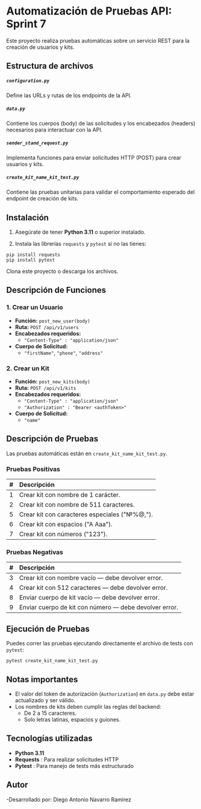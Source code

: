 # Automatización de Pruebas API: Sprint 7

Este proyecto realiza pruebas automáticas sobre un servicio REST para la creación de usuarios y kits.

##  Estructura de archivos

##### `configuration.py`
Define las URLs y rutas de los endpoints de la API.

##### `data.py`
Contiene los cuerpos (body) de las solicitudes y los encabezados (headers) necesarios para interactuar con la API.

##### `sender_stand_request.py`
Implementa funciones para enviar solicitudes HTTP (POST) para crear usuarios y kits.

##### `create_kit_name_kit_test.py`
Contiene las pruebas unitarias para validar el comportamiento esperado del endpoint de creación de kits.

##  Instalación

1. Asegúrate de tener **Python 3.11** o superior instalado.

2. Instala las librerías `requests` y `pytest` si no las tienes:

```
pip install requests
pip install pytest
```

Clona este proyecto o descarga los archivos.

## Descripción de Funciones

### 1. Crear un Usuario
- **Función:** `post_new_user(body)`
- **Ruta:** `POST /api/v1/users`
- **Encabezados requeridos:**
  - `"Content-Type" : "application/json"`
- **Cuerpo de Solicitud:**
  - `"firstName"`, `"phone"`, `"address"`

### 2. Crear un Kit
- **Función:** `post_new_kits(body)`
- **Ruta:** `POST /api/v1/kits`
- **Encabezados requeridos:**
  - `"Content-Type" : "application/json"`
  - `"Authorization" : "Bearer <authToken>"`
- **Cuerpo de Solicitud:**
  - `"name"`

##  Descripción de Pruebas

Las pruebas automáticas están en `create_kit_name_kit_test.py`.

### Pruebas Positivas

| # | Descripción |
|:--:|:------------|
| 1 | Crear kit con nombre de 1 carácter. |
| 2 | Crear kit con nombre de 511 caracteres. |
| 5 | Crear kit con caracteres especiales ("№%@,"). |
| 6 | Crear kit con espacios ("A Aaa"). |
| 7 | Crear kit con números ("123"). |

### Pruebas Negativas

| # | Descripción |
|:--:|:------------|
| 3 | Crear kit con nombre vacío — debe devolver error. |
| 4 | Crear kit con 512 caracteres — debe devolver error. |
| 8 | Enviar cuerpo de kit vacío — debe devolver error. |
| 9 | Enviar cuerpo de kit con número — debe devolver error. |

##  Ejecución de Pruebas

Puedes correr las pruebas ejecutando directamente el archivo de tests con `pytest`:

```
pytest create_kit_name_kit_test.py
```

## Notas importantes

- El valor del token de autorización (`Authorization`) en `data.py` debe estar actualizado y ser válido.
- Los nombres de kits deben cumplir las reglas del backend:
  - De 2 a 15 caracteres.
  - Solo letras latinas, espacios y guiones.


## Tecnologías utilizadas

- **Python 3.11**
- **Requests** : Para realizar solicitudes HTTP
- **Pytest** : Para manejo de tests más estructurado


## Autor

-Desarrollado por: Diego Antonio Navarro Ramirez
